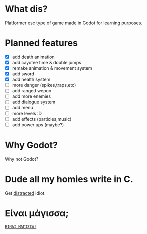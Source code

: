 # What dis?
Platformer esc type of game made in Godot for learning purposes.

# Planned features
- [x] add death animation
- [x] add cayotee time & double jumps
- [x] remake animation & movement system
- [x] add sword
- [x] add health system 
- [ ] more danger (spikes,traps,etc)
- [ ] add ranged wepon
- [ ] add more enemies
- [ ] add dialogue system
- [ ] add menu
- [ ] more levels :D
- [ ] add effects (particles,music)
- [ ] add power ups (maybe?)

# Why Godot?
Why not Godot?

# Dude all my homies write in C.
Get [distracted](https://online-go.com/) idiot.

# Είναι μάγισσα;
[`ΕΙΝΑΙ ΜΑΓΙΣΣΑ!`](https://www.youtube.com/watch?v=05ea7ASEIkE)

